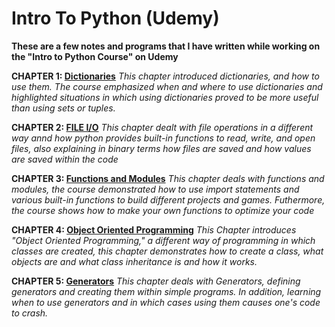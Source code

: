 # Intro To Python (Udemy)
**These are a few notes and programs that I have written while working on the "Intro to Python Course" on Udemy**

**CHAPTER 1: [Dictionaries](https://github.com/Darrenrodricks/IntroToPythonUdemy/tree/main/Dictionaries)** 
  *This chapter introduced dictionaries, and how to use them. The course emphasized when and where to use dictionaries and highlighted situations in which using dictionaries proved to be more useful than using sets or tuples.*
  
**CHAPTER 2: [FILE I/O](https://github.com/Darrenrodricks/IntroToPythonUdemy/tree/main/FileIO)**
*This chapter dealt with file operations in a different way annd how python provides built-in functions to read, write, and open files, also explaining in binary terms how files are saved  and how values are saved within the code*

**CHAPTER 3: [Functions and Modules](https://github.com/Darrenrodricks/IntroToPythonUdemy/tree/main/modimport)**
*This chapter deals with functions and modules, the course demonstrated how to use import statements and various built-in functions to build different projects and games. Futhermore, the course shows how to make your own functions to optimize your code*

**CHAPTER 4: [Object Oriented Programming](https://github.com/Darrenrodricks/IntroToPythonUdemy/tree/main/oop)**
*This Chapter introduces "Object Oriented Programming," a different way of programming in which classes are created, this chapter demonstrates how to create a class, what objects are and what class inheritance is and how it works.*

**CHAPTER 5: [Generators](https://github.com/Darrenrodricks/IntroToPythonUdemy/tree/main/genexample)**
*This chapter deals with Generators, defining generators and creating them within simple programs. In addition, learning when to use generators and in which cases using them causes one's code to crash.*
